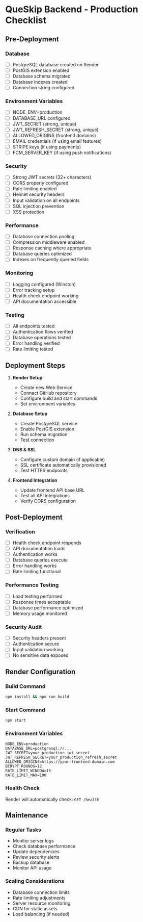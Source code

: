 ﻿# QueSkip Backend - Production Checklist

## Pre-Deployment

### Database
- [ ] PostgreSQL database created on Render
- [ ] PostGIS extension enabled
- [ ] Database schema migrated
- [ ] Database indexes created
- [ ] Connection string configured

### Environment Variables
- [ ] NODE_ENV=production
- [ ] DATABASE_URL configured
- [ ] JWT_SECRET (strong, unique)
- [ ] JWT_REFRESH_SECRET (strong, unique)  
- [ ] ALLOWED_ORIGINS (frontend domains)
- [ ] EMAIL credentials (if using email features)
- [ ] STRIPE keys (if using payments)
- [ ] FCM_SERVER_KEY (if using push notifications)

### Security
- [ ] Strong JWT secrets (32+ characters)
- [ ] CORS properly configured
- [ ] Rate limiting enabled
- [ ] Helmet security headers
- [ ] Input validation on all endpoints
- [ ] SQL injection prevention
- [ ] XSS protection

### Performance
- [ ] Database connection pooling
- [ ] Compression middleware enabled
- [ ] Response caching where appropriate
- [ ] Database queries optimized
- [ ] Indexes on frequently queried fields

### Monitoring
- [ ] Logging configured (Winston)
- [ ] Error tracking setup
- [ ] Health check endpoint working
- [ ] API documentation accessible

### Testing
- [ ] All endpoints tested
- [ ] Authentication flows verified
- [ ] Database operations tested
- [ ] Error handling verified
- [ ] Rate limiting tested

## Deployment Steps

1. **Render Setup**
   - Create new Web Service
   - Connect GitHub repository
   - Configure build and start commands
   - Set environment variables

2. **Database Setup**
   - Create PostgreSQL service
   - Enable PostGIS extension
   - Run schema migration
   - Test connection

3. **DNS & SSL**
   - Configure custom domain (if applicable)
   - SSL certificate automatically provisioned
   - Test HTTPS endpoints

4. **Frontend Integration**
   - Update frontend API base URL
   - Test all API integrations
   - Verify CORS configuration

## Post-Deployment

### Verification
- [ ] Health check endpoint responds
- [ ] API documentation loads
- [ ] Authentication works
- [ ] Database queries execute
- [ ] Error handling works
- [ ] Rate limiting functional

### Performance Testing
- [ ] Load testing performed
- [ ] Response times acceptable
- [ ] Database performance optimized
- [ ] Memory usage monitored

### Security Audit
- [ ] Security headers present
- [ ] Authentication secure
- [ ] Input validation working
- [ ] No sensitive data exposed

## Render Configuration

### Build Command
```bash
npm install && npm run build
```

### Start Command
```bash
npm start
```

### Environment Variables
```
NODE_ENV=production
DATABASE_URL=postgresql://...
JWT_SECRET=your_production_jwt_secret
JWT_REFRESH_SECRET=your_production_refresh_secret
ALLOWED_ORIGINS=https://your-frontend-domain.com
BCRYPT_ROUNDS=12
RATE_LIMIT_WINDOW=15
RATE_LIMIT_MAX=100
```

### Health Check
Render will automatically check: `GET /health`

## Maintenance

### Regular Tasks
- Monitor server logs
- Check database performance
- Update dependencies
- Review security alerts
- Backup database
- Monitor API usage

### Scaling Considerations
- Database connection limits
- Rate limiting adjustments
- Server resource monitoring
- CDN for static assets
- Load balancing (if needed)
